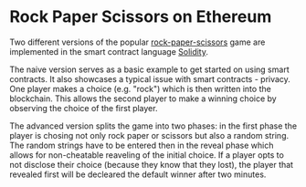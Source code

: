 # Rock Paper Scissors on Ethereum

Two different versions of the popular [rock-paper-scissors](https://en.wikipedia.org/wiki/Rock-paper-scissors) game are implemented in the smart contract language [Solidity](http://solidity.readthedocs.org/en/latest/).

The naive version serves as a basic example to get started on using smart contracts. It also showcases a typical issue with smart contracts - privacy. One player makes a choice (e.g. "rock") which is then written into the blockchain. This allows the second player to make a winning choice by observing the choice of the first player.

The advanced version splits the game into two phases: in the first phase the player is chosing not only rock paper or scissors but also a random string. The random strings have to be entered then in the reveal phase which allows for non-cheatable reaveling of the initial choice. If a player opts to not disclose their choice (because they know that they lost), the player that revealed first will be decleared the default winner after two minutes.
